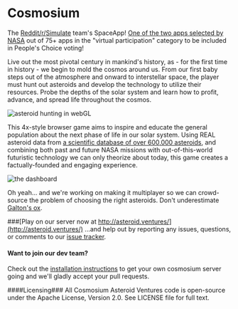 Cosmosium
=========

The [Reddit/r/Simulate](http://www.reddit.com/r/simulate) team's SpaceApp! [One of the two apps selected by NASA](https://2014.spaceappschallenge.org/location/virtual/) out of 75+ apps in the "virtual participation" category to be included in People's Choice voting!

Live out the most pivotal century in mankind's history, as - for the first time in history - we begin to mold the cosmos around us. From our first baby steps out of the atmosphere and onward to interstellar space, the player must hunt out asteroids and develop the technology to utilize their resources. Probe the depths of the solar system and learn how to profit, advance, and spread life throughout the cosmos. 

![asteroid hunting in webGL](http://i.imgur.com/X7UN45d.png)

This 4x-style browser game aims to inspire and educate the general population about the next phase of life in our solar system. Using REAL asteroid data from [a scientific database of over 600,000 asteroids](http://www.asterank.com/), and combining both past and future NASA missions with out-of-this-world futuristic technology we can only theorize about today, this game creates a factually-founded and engaging experience.

![the dashboard](http://i.imgur.com/JKkkpUp.png)

Oh yeah... and we're working on making it multiplayer so we can crowd-source the problem of choosing the right asteroids. Don't underestimate [Galton's ox](http://en.wikipedia.org/wiki/The_Wisdom_of_Crowds).

###[Play on our server now at http://asteroid.ventures/](http://asteroid.ventures/) 
...and help out by reporting any issues, questions, or comments to our [issue tracker](https://github.com/rSimulate/Cosmosium/issues?state=open).


#### Want to join our dev team? ####
Check out the [installation instructions](https://github.com/rSimulate/Cosmosium/blob/master/INSTALL.md) to get your own cosmosium server going and we'll gladly accept your pull requests.

####Licensing###
All Cosmosium Asteroid Ventures code is open-source under the Apache License, Version 2.0. See LICENSE file for full text.
